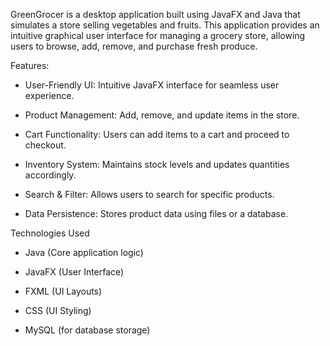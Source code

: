 GreenGrocer is a desktop application built using JavaFX and Java that simulates a store selling vegetables and fruits. This application provides an intuitive graphical user interface for managing a grocery store, allowing users to browse, add, remove, and purchase fresh produce.

Features:

  * User-Friendly UI: Intuitive JavaFX interface for seamless user experience.
  
  * Product Management: Add, remove, and update items in the store.
  
  * Cart Functionality: Users can add items to a cart and proceed to checkout.
  
  * Inventory System: Maintains stock levels and updates quantities accordingly.
  
  * Search & Filter: Allows users to search for specific products.
  
  * Data Persistence: Stores product data using files or a database.

Technologies Used

  * Java (Core application logic)
  
  * JavaFX (User Interface)
  
  * FXML (UI Layouts)
  
  * CSS (UI Styling)
  
  * MySQL (for database storage)
  

    
